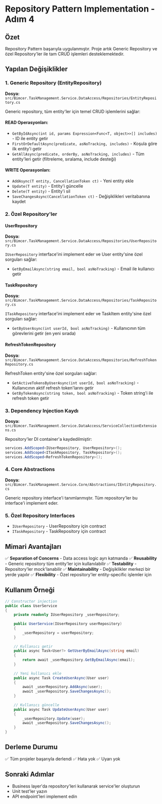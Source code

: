 # Repository Pattern Implementation - Adım 4

## Özet
Repository Pattern başarıyla uygulanmıştır. Proje artık Generic Repository ve özel Repository'ler ile tam CRUD işlemleri desteklemektedir.

## Yapılan Değişiklikler

### 1. Generic Repository (EntityRepository<T>)
**Dosya:** `src/Bimcer.TaskManagement.Service.DataAccess/Repositories/EntityRepository.cs`

Generic repository, tüm entity'ler için temel CRUD işlemlerini sağlar:

#### READ Operasyonları:
- `GetByIdAsync(int id, params Expression<Func<T, object>>[] includes)` - ID ile entity getir
- `FirstOrDefaultAsync(predicate, asNoTracking, includes)` - Koşula göre ilk entity'i getir
- `GetAllAsync(predicate, orderBy, asNoTracking, includes)` - Tüm entity'leri getir (filtreleme, sıralama, include desteği)

#### WRITE Operasyonları:
- `AddAsync(T entity, CancellationToken ct)` - Yeni entity ekle
- `Update(T entity)` - Entity'i güncelle
- `Delete(T entity)` - Entity'i sil
- `SaveChangesAsync(CancellationToken ct)` - Değişiklikleri veritabanına kaydet

### 2. Özel Repository'ler

#### UserRepository
**Dosya:** `src/Bimcer.TaskManagement.Service.DataAccess/Repositories/UserRepository.cs`

`IUserRepository` interface'ini implement eder ve User entity'sine özel sorguları sağlar:
- `GetByEmailAsync(string email, bool asNoTracking)` - Email ile kullanıcı getir

#### TaskRepository
**Dosya:** `src/Bimcer.TaskManagement.Service.DataAccess/Repositories/TaskRepository.cs`

`ITaskRepository` interface'ini implement eder ve TaskItem entity'sine özel sorguları sağlar:
- `GetByUserAsync(int userId, bool asNoTracking)` - Kullanıcının tüm görevlerini getir (en yeni sırada)

#### RefreshTokenRepository
**Dosya:** `src/Bimcer.TaskManagement.Service.DataAccess/Repositories/RefreshTokenRepository.cs`

RefreshToken entity'sine özel sorguları sağlar:
- `GetActiveTokensByUserAsync(int userId, bool asNoTracking)` - Kullanıcının aktif refresh token'larını getir
- `GetByTokenAsync(string token, bool asNoTracking)` - Token string'i ile refresh token getir

### 3. Dependency Injection Kaydı
**Dosya:** `src/Bimcer.TaskManagement.Service.DataAccess/ServiceCollectionExtensions.cs`

Repository'ler DI container'a kaydedilmiştir:
```csharp
services.AddScoped<IUserRepository, UserRepository>();
services.AddScoped<ITaskRepository, TaskRepository>();
services.AddScoped<RefreshTokenRepository>();
```

### 4. Core Abstractions
**Dosya:** `src/Bimcer.TaskManagement.Service.Core/Abstractions/IEntityRepository.cs`

Generic repository interface'i tanımlanmıştır. Tüm repository'ler bu interface'i implement eder.

### 5. Özel Repository Interfaces
- `IUserRepository` - UserRepository için contract
- `ITaskRepository` - TaskRepository için contract

## Mimari Avantajları

✅ **Separation of Concerns** - Data access logic ayrı katmanda
✅ **Reusability** - Generic repository tüm entity'ler için kullanılabilir
✅ **Testability** - Repository'ler mock'lanabilir
✅ **Maintainability** - Değişiklikler merkezi bir yerde yapılır
✅ **Flexibility** - Özel repository'ler entity-specific işlemler için

## Kullanım Örneği

```csharp
// Constructor injection
public class UserService
{
    private readonly IUserRepository _userRepository;
    
    public UserService(IUserRepository userRepository)
    {
        _userRepository = userRepository;
    }
    
    // Kullanıcı getir
    public async Task<User?> GetUserByEmailAsync(string email)
    {
        return await _userRepository.GetByEmailAsync(email);
    }
    
    // Yeni kullanıcı ekle
    public async Task CreateUserAsync(User user)
    {
        await _userRepository.AddAsync(user);
        await _userRepository.SaveChangesAsync();
    }
    
    // Kullanıcı güncelle
    public async Task UpdateUserAsync(User user)
    {
        _userRepository.Update(user);
        await _userRepository.SaveChangesAsync();
    }
}
```

## Derleme Durumu
✅ Tüm projeler başarıyla derlendi
✅ Hata yok
✅ Uyarı yok

## Sonraki Adımlar
- Business layer'da repository'leri kullanarak service'ler oluşturun
- Unit test'ler yazın
- API endpoint'leri implement edin

